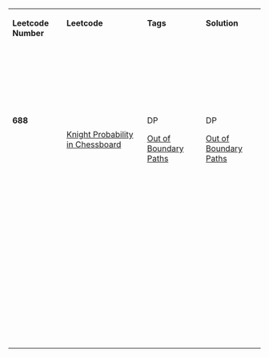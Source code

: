 
</head>
<body>
<p class="p1"><br></p>
<table cellspacing="0" cellpadding="0" class="t1">
  <tbody>
    <tr>
      <td valign="top" class="td1">
        <p class="p2"><span class="s1"><b>Leetcode Number</b></span></p>
      </td>
      <td valign="top" class="td1">
        <p class="p2"><span class="s1"><b>Leetcode</b></span></p>
      </td>
      <td valign="top" class="td1">
        <p class="p2"><span class="s1"><b>Tags</b></span></p>
      </td>
      <td valign="top" class="td1">
        <p class="p2"><span class="s1"><b>Solution</b></span></p>
      </td>
    </tr>
    <tr>
      <td valign="top" class="td2">
        <p class="p3"><br></p>
      </td>
      <td valign="top" class="td3">
        <p class="p3"><br></p>
      </td>
      <td valign="top" class="td3">
        <p class="p3"><br></p>
      </td>
      <td valign="top" class="td3">
        <p class="p3"><br></p>
      </td>
    </tr>
    <tr>
      <td valign="top" class="td2">
        <p class="p3"><br></p>
      </td>
      <td valign="top" class="td3">
        <p class="p3"><br></p>
      </td>
      <td valign="top" class="td3">
        <p class="p3"><br></p>
      </td>
      <td valign="top" class="td3">
        <p class="p3"><br></p>
      </td>
    </tr>
    <tr>
      <td valign="top" class="td4">
        <p class="p4"><span class="s1"><b>688</b></span></p>
      </td>
      <td valign="middle" class="td5">
        <p class="p2"><span class="s1"><a href="https://leetcode.com/problems/knight-probability-in-chessboard">Knight Probability in Chessboard</a>  </span></p>
      </td>
      <td valign="top" class="td5">
        <p class="p2"><span class="s1">DP</span></p>
        <p class="p5"><span class="s2"><a href="https://leetcode.com/problems/out-of-boundary-paths">Out of Boundary Paths<span class="s3"></span></a></span></p>
      </td>
      <td valign="middle" class="td5">
        <p class="p2"><span class="s1">DP</span></p>
        <p class="p5"><span class="s2"><a href="https://leetcode.com/problems/out-of-boundary-paths">Out of Boundary Paths<span class="s3"></span></a></span></p>
      </td>
    </tr>
    <tr>
      <td valign="top" class="td2">
        <p class="p3"><br></p>
      </td>
      <td valign="top" class="td3">
        <p class="p3"><br></p>
      </td>
      <td valign="top" class="td3">
        <p class="p3"><br></p>
      </td>
      <td valign="top" class="td3">
        <p class="p3"><br></p>
      </td>
    </tr>
    <tr>
      <td valign="top" class="td2">
        <p class="p3"><br></p>
      </td>
      <td valign="top" class="td3">
        <p class="p3"><br></p>
      </td>
      <td valign="top" class="td3">
        <p class="p3"><br></p>
      </td>
      <td valign="top" class="td3">
        <p class="p3"><br></p>
      </td>
    </tr>
    <tr>
      <td valign="top" class="td6">
        <p class="p3"><br></p>
      </td>
      <td valign="top" class="td7">
        <p class="p3"><br></p>
      </td>
      <td valign="top" class="td7">
        <p class="p3"><br></p>
      </td>
      <td valign="top" class="td7">
        <p class="p3"><br></p>
      </td>
    </tr>
    <tr>
      <td valign="top" class="td2">
        <p class="p3"><br></p>
      </td>
      <td valign="top" class="td3">
        <p class="p3"><br></p>
      </td>
      <td valign="top" class="td3">
        <p class="p3"><br></p>
      </td>
      <td valign="top" class="td3">
        <p class="p3"><br></p>
      </td>
    </tr>
    <tr>
      <td valign="top" class="td2">
        <p class="p3"><br></p>
      </td>
      <td valign="top" class="td3">
        <p class="p3"><br></p>
      </td>
      <td valign="top" class="td3">
        <p class="p3"><br></p>
      </td>
      <td valign="top" class="td3">
        <p class="p3"><br></p>
      </td>
    </tr>
    <tr>
      <td valign="top" class="td6">
        <p class="p3"><br></p>
      </td>
      <td valign="top" class="td7">
        <p class="p3"><br></p>
      </td>
      <td valign="top" class="td7">
        <p class="p3"><br></p>
      </td>
      <td valign="top" class="td7">
        <p class="p3"><br></p>
      </td>
    </tr>
  </tbody>
</table>
<p class="p3"><br></p>
</body>
</html>


